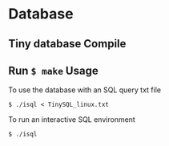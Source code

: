 # Database
Tiny database
Compile
------
Run `$ make`
Usage
------
To use the database with an SQL query txt file

`$ ./isql < TinySQL_linux.txt`

To run an interactive SQL environment

`$ ./isql`


